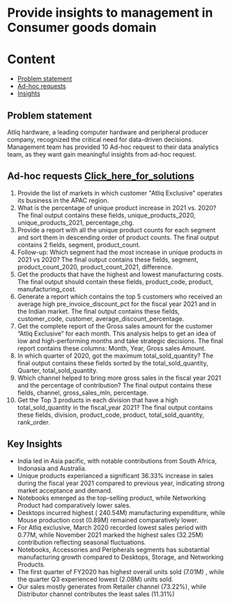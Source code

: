 # Provide insights to management in Consumer goods domain
# Content
* [Problem statement]()
* [Ad-hoc requests]()
* [Insights]()
## Problem statement
Atliq hardware, a leading computer hardware and peripheral producer company, recognized the critical need for data-driven decisions.
Management team has provided 10 Ad-hoc request to their data analytics team, as they want gain meaningful insights from ad-hoc request.

## Ad-hoc requests [Click_here_for_solutions](https://github.com/kiransuryaa/Atliq-mart-s-Consumer-Goods-data-analysis/blob/main/atliq_mart_ad-hoc_requests.sql)
  1. Provide the list of markets in which customer "Atliq Exclusive" operates its business in the APAC region.
  2. What is the percentage of unique product increase in 2021 vs. 2020? The final output contains these fields, unique_products_2020, unique_products_2021, percentage_chg.
  3. Provide a report with all the unique product counts for each segment and sort them in descending order of product counts. The final output contains 2 fields, segment, product_count.
  4. Follow-up: Which segment had the most increase in unique products in 2021 vs 2020? The final output contains these fields, segment, product_count_2020, product_count_2021, difference.
  5. Get the products that have the highest and lowest manufacturing costs. The final output should contain these fields, product_code, product, manufacturing_cost.
  6. Generate a report which contains the top 5 customers who received an average high pre_invoice_discount_pct for the fiscal year 2021 and in the Indian market. The final output contains these fields, customer_code, customer, average_discount_percentage.
  7. Get the complete report of the Gross sales amount for the customer “Atliq Exclusive” for each month. This analysis helps to get an idea of low and high-performing months and take strategic decisions. The final report contains these columns: Month, Year, Gross sales Amount.
  8. In which quarter of 2020, got the maximum total_sold_quantity? The final output contains these fields sorted by the total_sold_quantity, Quarter, total_sold_quantity.
  9. Which channel helped to bring more gross sales in the fiscal year 2021 and the percentage of contribution? The final output contains these fields, channel, gross_sales_mln, percentage.
  10. Get the Top 3 products in each division that have a high total_sold_quantity in the fiscal_year 2021? The final output contains these fields, division, product_code, product, total_sold_quantity, rank_order.

## Key Insights

   * India led in Asia pacific, with notable contributions from South Africa, Indonasia and Australia. 
   * Unique products experianced a significant 36.33% increase in sales during the fiscal year 2021 compared to previous year, indicating strong market acceptance and demand.
   * Notebooks emerged as the top-selling product, while Networking Product had comparatively lower sales.
   * Desktops incurred highest ( 240.54M) manufacturing expenditure, while Mouse production cost (0.89M) remained comparatively lower.
   * For Atliq exclusive, March 2020 recorded lowest sales period with 0.77M, while November 2021 marked the highest sales (32.25M) contribution reflecting seasonal fluctuations.
   * Notebooks, Accessories and Peripherals segments has substantial manufacturing growth compared to Desktops, Storage, and Networking Products.
   * The first quarter of FY2020 has highest overall units sold (7.01M) , while the quarter Q3 experienced lowest (2.08M) units sold.
   * Our sales mostly generates from Retailer channel (73.22%), while Distributor channel contributes the least sales (11.31%)
 


